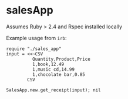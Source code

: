 # salesApp

Assumes Ruby > 2.4 and Rspec installed locally

Example usage from `irb`:
```
require "./sales_app"
input = <<~CSV
          Quantity,Product,Price
          1,book,12.49
          1,music cd,14.99
          1,chocolate bar,0.85
        CSV

SalesApp.new.get_receipt(input); nil
```
